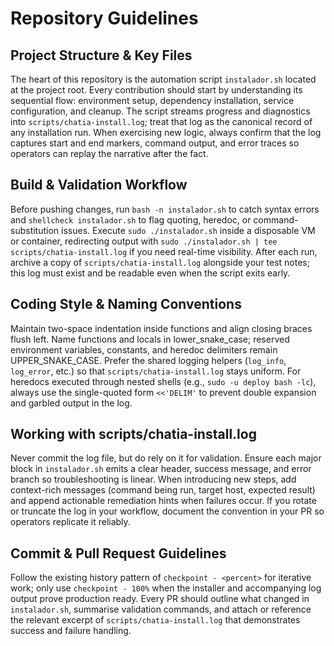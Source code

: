 # Repository Guidelines

## Project Structure & Key Files
The heart of this repository is the automation script `instalador.sh` located at the project root. Every contribution should start by understanding its sequential flow: environment setup, dependency installation, service configuration, and cleanup. The script streams progress and diagnostics into `scripts/chatia-install.log`; treat that log as the canonical record of any installation run. When exercising new logic, always confirm that the log captures start and end markers, command output, and error traces so operators can replay the narrative after the fact.

## Build & Validation Workflow
Before pushing changes, run `bash -n instalador.sh` to catch syntax errors and `shellcheck instalador.sh` to flag quoting, heredoc, or command-substitution issues. Execute `sudo ./instalador.sh` inside a disposable VM or container, redirecting output with `sudo ./instalador.sh | tee scripts/chatia-install.log` if you need real-time visibility. After each run, archive a copy of `scripts/chatia-install.log` alongside your test notes; this log must exist and be readable even when the script exits early.

## Coding Style & Naming Conventions
Maintain two-space indentation inside functions and align closing braces flush left. Name functions and locals in lower_snake_case; reserved environment variables, constants, and heredoc delimiters remain UPPER_SNAKE_CASE. Prefer the shared logging helpers (`log_info`, `log_error`, etc.) so that `scripts/chatia-install.log` stays uniform. For heredocs executed through nested shells (e.g., `sudo -u deploy bash -lc`), always use the single-quoted form `<<'DELIM'` to prevent double expansion and garbled output in the log.

## Working with scripts/chatia-install.log
Never commit the log file, but do rely on it for validation. Ensure each major block in `instalador.sh` emits a clear header, success message, and error branch so troubleshooting is linear. When introducing new steps, add context-rich messages (command being run, target host, expected result) and append actionable remediation hints when failures occur. If you rotate or truncate the log in your workflow, document the convention in your PR so operators replicate it reliably.

## Commit & Pull Request Guidelines
Follow the existing history pattern of `checkpoint - <percent>` for iterative work; only use `checkpoint - 100%` when the installer and accompanying log output prove production ready. Every PR should outline what changed in `instalador.sh`, summarise validation commands, and attach or reference the relevant excerpt of `scripts/chatia-install.log` that demonstrates success and failure handling.
